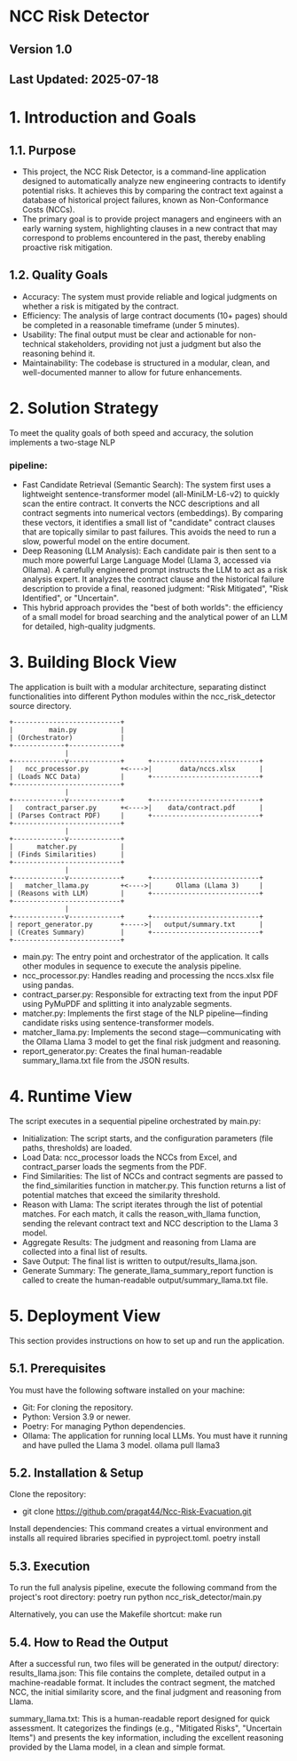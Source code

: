 # NCC Risk Detector
## Version 1.0
## Last Updated: 2025-07-18


# 1. Introduction and Goals

## 1.1. Purpose
- This project, the NCC Risk Detector, is a command-line application designed to automatically analyze new engineering contracts to identify potential risks. It achieves this by comparing the contract text against a database of historical project failures, known as Non-Conformance Costs (NCCs).
- The primary goal is to provide project managers and engineers with an early warning system, highlighting clauses in a new contract that may correspond to problems encountered in the past, thereby enabling proactive risk mitigation.

## 1.2. Quality Goals
- Accuracy: The system must provide reliable and logical judgments on whether a risk is mitigated by the contract.
- Efficiency: The analysis of large contract documents (10+ pages) should be completed in a reasonable timeframe (under 5 minutes).
- Usability: The final output must be clear and actionable for non-technical stakeholders, providing not just a judgment but also the reasoning behind it.
- Maintainability: The codebase is structured in a modular, clean, and well-documented manner to allow for future enhancements.

# 2. Solution Strategy
To meet the quality goals of both speed and accuracy, the solution implements a two-stage NLP 

### pipeline:
- Fast Candidate Retrieval (Semantic Search): The system first uses a lightweight sentence-transformer model (all-MiniLM-L6-v2) to quickly scan the entire contract. It converts the NCC descriptions and all contract segments into numerical vectors (embeddings). By comparing these vectors, it identifies a small list of "candidate" contract clauses that are topically similar to past failures. This avoids the need to run a slow, powerful model on the entire document.
- Deep Reasoning (LLM Analysis): Each candidate pair is then sent to a much more powerful Large Language Model (Llama 3, accessed via Ollama). A carefully engineered prompt instructs the LLM to act as a risk analysis expert. It analyzes the contract clause and the historical failure description to provide a final, reasoned judgment: "Risk Mitigated", "Risk Identified", or "Uncertain".
- This hybrid approach provides the "best of both worlds": the efficiency of a small model for broad searching and the analytical power of an LLM for detailed, high-quality judgments.

# 3. Building Block View

The application is built with a modular architecture, separating distinct functionalities into 
different Python modules within the ncc_risk_detector source directory.

```
+---------------------------+
|         main.py           |
| (Orchestrator)            |
+-------------+-------------+
              |
+-------------v-------------+      +---------------------------+
|   ncc_processor.py        +<---->|       data/nccs.xlsx      |
| (Loads NCC Data)          |      +---------------------------+
+---------------------------+
              |
+-------------v-------------+      +---------------------------+
|   contract_parser.py      +<---->|    data/contract.pdf      |
| (Parses Contract PDF)     |      +---------------------------+
+---------------------------+
              |
+-------------v-------------+
|      matcher.py           |
| (Finds Similarities)      |
+---------------------------+
              |
+-------------v-------------+      +---------------------------+
|   matcher_llama.py        +<---->|      Ollama (Llama 3)     |
| (Reasons with LLM)        |      +---------------------------+
+---------------------------+
              |
+-------------v-------------+      +---------------------------+
| report_generator.py       +----->|   output/summary.txt      |
| (Creates Summary)         |      +---------------------------+
+---------------------------+
```


- main.py: The entry point and orchestrator of the application. It calls other modules in sequence to execute the analysis pipeline.
- ncc_processor.py: Handles reading and processing the nccs.xlsx file using pandas.
- contract_parser.py: Responsible for extracting text from the input PDF using PyMuPDF and splitting it into analyzable segments.
- matcher.py: Implements the first stage of the NLP pipeline—finding candidate risks using sentence-transformer models.
- matcher_llama.py: Implements the second stage—communicating with the Ollama Llama 3 model to get the final risk judgment and reasoning.
- report_generator.py: Creates the final human-readable summary_llama.txt file from the JSON results.

# 4. Runtime View

The script executes in a sequential pipeline orchestrated by main.py:
- Initialization: The script starts, and the configuration parameters (file paths, thresholds) are loaded.
- Load Data: ncc_processor loads the NCCs from Excel, and contract_parser loads the segments from the PDF.
- Find Similarities: The list of NCCs and contract segments are passed to the find_similarities function in matcher.py. This function returns a list of potential matches that exceed the similarity threshold.
- Reason with Llama: The script iterates through the list of potential matches. For each match, it calls the reason_with_llama function, sending the relevant contract text and NCC description to the Llama 3 model.
- Aggregate Results: The judgment and reasoning from Llama are collected into a final list of results.
- Save Output: The final list is written to output/results_llama.json.
- Generate Summary: The generate_llama_summary_report function is called to create the human-readable output/summary_llama.txt file.

# 5. Deployment View
This section provides instructions on how to set up and run the application.

## 5.1. Prerequisites
You must have the following software installed on your machine:

- Git: For cloning the repository.
- Python: Version 3.9 or newer.
- Poetry: For managing Python dependencies.
- Ollama: The application for running local LLMs. You must have it running and have pulled the Llama 3 model.
  ollama pull llama3


## 5.2. Installation & Setup
Clone the repository:
- git clone <https://github.com/pragat44/Ncc-Risk-Evacuation.git>

Install dependencies:
This command creates a virtual environment and installs all required libraries specified in pyproject.toml.
poetry install

## 5.3. Execution
To run the full analysis pipeline, execute the following command from the project's root directory:
poetry run python ncc_risk_detector/main.py

Alternatively, you can use the Makefile shortcut:
make run

## 5.4. How to Read the Output
After a successful run, two files will be generated in the output/ directory:
results_llama.json: This file contains the complete, detailed output in a machine-readable format. It includes the contract segment, the matched NCC, the initial similarity score, and the final judgment and reasoning from Llama.

summary_llama.txt: This is a human-readable report designed for quick assessment. It categorizes the findings (e.g., "Mitigated Risks", "Uncertain Items") and presents the key information, including the excellent reasoning provided by the Llama model, in a clean and simple format.
